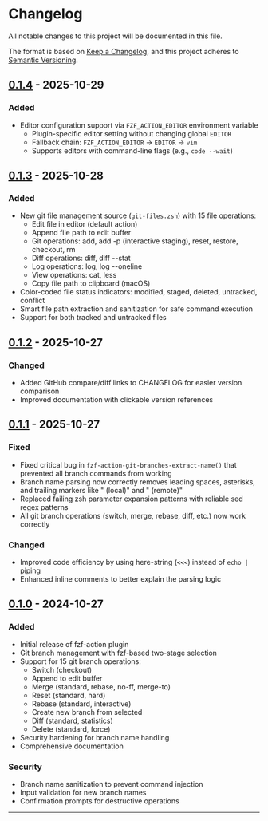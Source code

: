 # Changelog

<!-- markdownlint-configure-file { "MD024": { "siblings_only": true } } -->
<!-- markdownlint-disable MD013 -->

All notable changes to this project will be documented in this file.

The format is based on [Keep a Changelog](https://keepachangelog.com/en/1.0.0/),
and this project adheres to [Semantic Versioning](https://semver.org/spec/v2.0.0.html).

## [0.1.4] - 2025-10-29

### Added

- Editor configuration support via `FZF_ACTION_EDITOR` environment variable
  - Plugin-specific editor setting without changing global `EDITOR`
  - Fallback chain: `FZF_ACTION_EDITOR` → `EDITOR` → `vim`
  - Supports editors with command-line flags (e.g., `code --wait`)

## [0.1.3] - 2025-10-28

### Added

- New git file management source (`git-files.zsh`) with 15 file operations:
  - Edit file in editor (default action)
  - Append file path to edit buffer
  - Git operations: add, add -p (interactive staging), reset, restore, checkout, rm
  - Diff operations: diff, diff --stat
  - Log operations: log, log --oneline
  - View operations: cat, less
  - Copy file path to clipboard (macOS)
- Color-coded file status indicators: modified, staged, deleted, untracked, conflict
- Smart file path extraction and sanitization for safe command execution
- Support for both tracked and untracked files

## [0.1.2] - 2025-10-27

### Changed

- Added GitHub compare/diff links to CHANGELOG for easier version comparison
- Improved documentation with clickable version references

## [0.1.1] - 2025-10-27

### Fixed

- Fixed critical bug in `fzf-action-git-branches-extract-name()` that prevented all branch commands from working
- Branch name parsing now correctly removes leading spaces, asterisks, and trailing markers like " (local)" and " (remote)"
- Replaced failing zsh parameter expansion patterns with reliable sed regex patterns
- All git branch operations (switch, merge, rebase, diff, etc.) now work correctly

### Changed

- Improved code efficiency by using here-string (`<<<`) instead of `echo |` piping
- Enhanced inline comments to better explain the parsing logic

## [0.1.0] - 2024-10-27

### Added

- Initial release of fzf-action plugin
- Git branch management with fzf-based two-stage selection
- Support for 15 git branch operations:
  - Switch (checkout)
  - Append to edit buffer
  - Merge (standard, rebase, no-ff, merge-to)
  - Reset (standard, hard)
  - Rebase (standard, interactive)
  - Create new branch from selected
  - Diff (standard, statistics)
  - Delete (standard, force)
- Security hardening for branch name handling
- Comprehensive documentation

### Security

- Branch name sanitization to prevent command injection
- Input validation for new branch names
- Confirmation prompts for destructive operations

---

[0.1.4]: https://github.com/byplayer/fzf-action/compare/v0.1.3...v0.1.4
[0.1.3]: https://github.com/byplayer/fzf-action/compare/v0.1.2...v0.1.3
[0.1.2]: https://github.com/byplayer/fzf-action/compare/v0.1.1...v0.1.2
[0.1.1]: https://github.com/byplayer/fzf-action/compare/v0.1.0...v0.1.1
[0.1.0]: https://github.com/byplayer/fzf-action/releases/tag/v0.1.0
